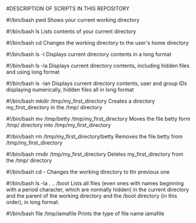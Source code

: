 #DESCRIPTION OF SCRIPTS IN THIS REPOSITORY

#!/bin/bash
pwd
Shows your current working directory

#!/bin/bash
ls
Lists contents of your current directory

#!/bin/bash
cd
Changes the working directory to the user's home directory

#!/bin/bash
ls -l
Displays current directory contents in a long format

#!/bin/bash
ls -la
Displays current directory contents, including hidden files and using long format

#!/bin/bash
ls -lan
Displays current directory contents, user and group IDs displaying numerically, hidden files all in long format

#!/bin/bash
mkdir /tmp/my_first_directory
Creates a directory my_first_directory in the /tmp/ directory

#!/bin/bash
mv /tmp/betty /tmp/my_first_directory
Moves the file betty form /tmp/ directory into /tmp/my_first_directory

#!/bin/bash
rm /tmp/my_first_directory/betty
Removes the file betty from /tmp/my_first_directory

#!/bin/bash
rmdir /tmp/my_first_directory
Deletes my_first_directory from the /tmp/ directory

#!/bin/bash
cd -
Changes the working directory to thr previous one

#!/bin/bash
ls -la . .. /boot
Lists all files (even ones with names beginning with a period character, which are normally hidden) in the current directory and the parent of the working directory and the /boot directory (in this order), in long format.

#!/bin/bash
file /tmp/iamafile
Prints the type of file name iamafile


